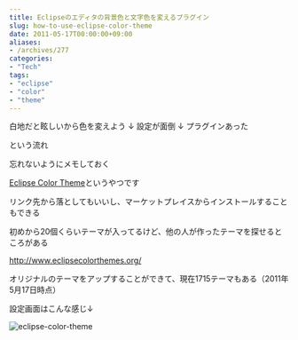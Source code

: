 ```yaml
---
title: Eclipseのエディタの背景色と文字色を変えるプラグイン
slug: how-to-use-eclipse-color-theme
date: 2011-05-17T00:00:00+09:00
aliases:
- /archives/277
categories: 
- "Tech"
tags: 
- "eclipse"
- "color"
- "theme"
---
```


白地だと眩しいから色を変えよう
↓
設定が面倒
↓
プラグインあった

という流れ

忘れないようにメモしておく

[Eclipse Color Theme](http://marketplace.eclipse.org/content/eclipse-color-theme)というやつです

リンク先から落としてもいいし、マーケットプレイスからインストールすることもできる

初めから20個くらいテーマが入ってるけど、他の人が作ったテーマを探せるところがある

http://www.eclipsecolorthemes.org/

オリジナルのテーマをアップすることができて、現在1715テーマもある（2011年5月17日時点）

設定画面はこんな感じ↓

![eclipse-color-theme](/images/eclipse-color-theme1.png)
